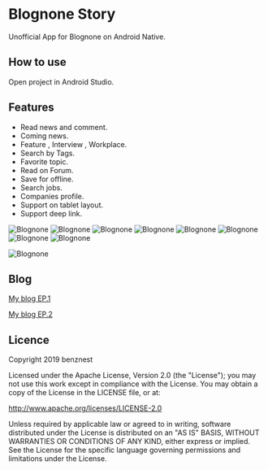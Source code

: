 # Blognone Story 
Unofficial App for Blognone on Android Native.

## How to use
Open project in Android Studio.


## Features
* Read news and comment.
* Coming news.
* Feature , Interview , Workplace.
* Search by Tags.
* Favorite topic.
* Read on Forum.
* Save for offline.
* Search jobs.
* Companies profile. 
* Support on tablet layout. 
* Support deep link. 

![Blognone](images/1.png)
![Blognone](images/2.png)
![Blognone](images/3.png)
![Blognone](images/4.png)
![Blognone](images/6.png)
![Blognone](images/7.png)
![Blognone](images/8.png)
![Blognone](images/12.png)

![Blognone](images/14.png)

## Blog
[My blog EP.1](https://benzneststudios.com/blog/benznest-app/review-blognone-story-ep-1/)

[My blog EP.2](https://benzneststudios.com/blog/benznest-app/review-blognone-story-ep-2/)

## Licence
Copyright 2019 benznest

Licensed under the Apache License, Version 2.0 (the "License"); you may not use this work except in compliance with the License. You may obtain a copy of the License in the LICENSE file, or at:

http://www.apache.org/licenses/LICENSE-2.0

Unless required by applicable law or agreed to in writing, software distributed under the License is distributed on an "AS IS" BASIS, WITHOUT WARRANTIES OR CONDITIONS OF ANY KIND, either express or implied. See the License for the specific language governing permissions and limitations under the License.